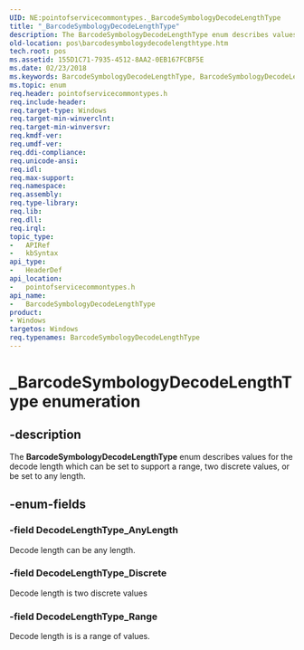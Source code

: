 ```yaml
---
UID: NE:pointofservicecommontypes._BarcodeSymbologyDecodeLengthType
title: "_BarcodeSymbologyDecodeLengthType"
description: The BarcodeSymbologyDecodeLengthType enum describes values for the decode length which can be set to support a range, two discrete values, or be set to any length.
old-location: pos\barcodesymbologydecodelengthtype.htm
tech.root: pos
ms.assetid: 155D1C71-7935-4512-8AA2-0EB167FCBF5E
ms.date: 02/23/2018
ms.keywords: BarcodeSymbologyDecodeLengthType, BarcodeSymbologyDecodeLengthType enumeration, DecodeLengthType_AnyLength, DecodeLengthType_Discrete, DecodeLengthType_Range, _BarcodeSymbologyDecodeLengthType, pointofservicecommontypes/BarcodeSymbologyDecodeLengthType, pointofservicecommontypes/DecodeLengthType_AnyLength, pointofservicecommontypes/DecodeLengthType_Discrete, pointofservicecommontypes/DecodeLengthType_Range, pos.barcodesymbologydecodelengthtype
ms.topic: enum
req.header: pointofservicecommontypes.h
req.include-header: 
req.target-type: Windows
req.target-min-winverclnt: 
req.target-min-winversvr: 
req.kmdf-ver: 
req.umdf-ver: 
req.ddi-compliance: 
req.unicode-ansi: 
req.idl: 
req.max-support: 
req.namespace: 
req.assembly: 
req.type-library: 
req.lib: 
req.dll: 
req.irql: 
topic_type:
-	APIRef
-	kbSyntax
api_type:
-	HeaderDef
api_location:
-	pointofservicecommontypes.h
api_name:
-	BarcodeSymbologyDecodeLengthType
product:
- Windows
targetos: Windows
req.typenames: BarcodeSymbologyDecodeLengthType
---
```


# _BarcodeSymbologyDecodeLengthType enumeration


## -description


The <b>BarcodeSymbologyDecodeLengthType</b>   enum describes values for the decode length which can be set to support a range, two discrete values, or be set to any length.


## -enum-fields




### -field DecodeLengthType_AnyLength

Decode length can be any length.


### -field DecodeLengthType_Discrete

Decode length is two discrete values


### -field DecodeLengthType_Range

Decode length is is a range of values.

